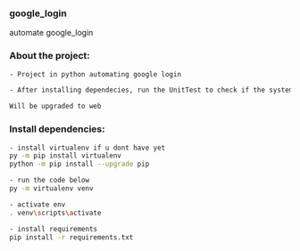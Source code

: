 ### google_login
automate google_login

### About the project: 

```sh
- Project in python automating google login

- After installing dependecies, run the UnitTest to check if the system is getting the user, password and URL that u registred in your environment variable

Will be upgraded to web
```

### Install dependencies:  

```sh
- install virtualenv if u dont have yet
py -m pip install virtualenv
python -m pip install --upgrade pip

- run the code below
py -m virtualenv venv

- activate env
. venv\scripts\activate

- install requirements
pip install -r requirements.txt



```

